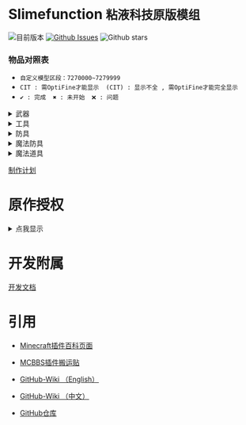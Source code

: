 # Slimefunction   `粘液科技原版模组`

![目前版本](https://img.shields.io/github/v/release/Dubhe-Development-Team/Slimefunction?include_prereleases)
[![Github Issues](https://img.shields.io/github/issues/Dubhe-Development-Team/Slimefunction.svg?style=popout)](https://github.com/Dubhe-Development-Team/Slimefunction/issues)
![Github stars](https://img.shields.io/github/stars/Dubhe-Development-Team/Slimefunction.svg)

### 物品对照表

* `自定义模型区段：7270000~7279999`
* `CIT : 需OptiFine才能显示`　`(CIT) : 显示不全 , 需OptiFine才能完全显示`
* `✔ : 完成`　`✖ : 未开始`　`❌ : 问题`

<details>
<summary>武器</summary>

| CustomModelData | 物品ID(Item's ID) | 物品名称 | Item's Name | 数据/资源包 |
| :----: | ---- | ---- | ---- | ---- |
| 7270001 | grandmas_walking_stick | 奶奶的拐杖 | Grandmas Walking Stick | ✔/✔ |
| 7270002 | grandpas_walking_stick | 爷爷的拐杖 | Grandpas Walking Stick | ✔/✔ |
| 7270003 | sword_of_beheading | 处决之剑 | Sword of Beheading | ✔/✔ |
| 7270004 | blade_of_vampires | 吸血鬼之刀 | Blade of Vampires | ✔/✔ |
| 7270005 | seismic_axe | 地震斧 | Seismic Axe | ✖/✖ |
| 7270006 | soulbound_sword | 灵魂绑定剑 | Soulbound Sword | ✔/✔ |
| 7270007 | soulbound_trident | 灵魂绑定三叉戟 | Soulbound Trident | ✔/✖CIT |
| 7270008 | soulbound_bow | 灵魂绑定弓 | Soulbound Bow | ✔/✔ |
| 7270009 | explosive_bow | 爆裂之弓 | Explosive Bow | ✖/✖ |
| 7270010 | icy_bow | 冰封之弓 | Icy Bow | ❌/✔ |

</details>
<details>
<summary>工具</summary>

| CustomModelData | 物品ID(Item's ID) | 物品名称 | Item's Name | 数据/资源包 |
| :----: | ---- | ---- | ---- | ---- |
| 7270011 |  | 淘金盘 |  | ✖/✖ |
| 7270012 |  | 下界淘金盘 |  | ✖/✖ |
| 7270013 | grappling_hook | 抓钩 | Grappling Hook | ✖/✖ |
| 7270014 |  | 熔炉镐 |  | ✖/✖ |
| 7270015 |  | 伐木斧 |  | ✖/✖ |
| 7270016 |  | 刷怪笼之镐 |  | ✖/✖ |
| 7270017 |  | 赫拉克勒斯之镐 |  | ✖/✖ |
| 7270018 | explosive_pickaxe | 爆炸镐 | Explosive Pickaxe | ✔/✔ |
| 7270019 |  | 爆炸铲 |  | ✖/✖ |
| 7270020 |  | 寻矿镐 |  | ✖/✖ |
| 7270021 |  | 钴镐 |  | ✖/✖ |
| 7270022 |  | 矿脉镐 |  | ✖/✖ |
| 7270023 | soulbound_pickaxe | 灵魂绑定镐 | Soulbound Pickaxe | ✔/✔ |
| 7270024 | soulbound_axe | 灵魂绑定斧 | Soulbound Axe | ✔/✔ |
| 7270025 | soulbound_shovel | 灵魂绑定铲 | Soulbound Shovel | ✔/✔ |
| 7270026 | soulbound_hoe | 灵魂绑定锄 | Soulbound Hoe | ✔/✔ |

</details>
<details>
<summary>防具</summary>

| CustomModelData | 物品ID(Item's ID) | 物品名称 | Item's Name | 数据/资源包 |
| :----: | ---- | ---- | ---- | ---- |
| 7270027 |  | 大马士革钢头盔 |  | ✖/✖ |
| 7270028 |  | 大马士革钢胸甲 |  | ✖/✖ |
| 7270029 |  | 大马士革钢护腿 |  | ✖/✖ |
| 7270030 |  | 大马士革钢靴子 |  | ✖/✖ |
| 7270031 |  | 强化合金头盔 |  | ✖/✖ |
| 7270032 |  | 强化合金胸甲 |  | ✖/✖ |
| 7270033 |  | 强化合金护腿 |  | ✖/✖ |
| 7270034 |  | 强化合金靴子 |  | ✖/✖ |
| 7270035 |  | 仙人掌头盔 |  | ✖/✖ |
| 7270036 |  | 仙人掌胸甲 |  | ✖/✖ |
| 7270037 |  | 仙人掌护腿 |  | ✖/✖ |
| 7270038 |  | 仙人掌靴子 |  | ✖/✖ |
| 7270039 |  | 锁链头盔 |  | ✖/✖ |
| 7270040 |  | 锁链胸甲 |  | ✖/✖ |
| 7270041 |  | 锁链护腿 |  | ✖/✖ |
| 7270042 |  | 锁链靴子 |  | ✖/✖ |
| 7270043 |  | 镀金铁头盔 |  | ✖/✖ |
| 7270044 |  | 镀金铁胸甲 |  | ✖/✖ |
| 7270045 |  | 镀金铁护腿 |  | ✖/✖ |
| 7270046 |  | 镀金铁靴子 |  | ✖/✖ |
| 7270047 |  | 潜水头盔 |  | ✖/✖ |
| 7270048 |  | 潜水胸甲 |  | ✖/✖ |
| 7270049 |  | 潜水护腿 |  | ✖/✖ |
| 7270050 |  | 潜水靴子 |  | ✖/✖ |
| 7270051 |  | 金头盔 |  | ✖/✖ |
| 7270052 |  | 金胸甲 |  | ✖/✖ |
| 7270053 |  | 金护腿 |  | ✖/✖ |
| 7270054 |  | 金靴子 |  | ✖/✖ |

</details>
<details>
<summary>魔法防具</summary>

| CustomModelData | 物品ID(Item's ID) | 物品名称 | Item's Name | 数据/资源包 |
| :----: | ---- | ---- | ---- | ---- |
| 7270055 |  | 末影头盔 |  | ✖/✖ |
| 7270056 |  | 末影胸甲 |  | ✖/✖ |
| 7270057 |  | 末影护腿 |  | ✖/✖ |
| 7270058 |  | 末影靴子 |  | ✖/✖ |
| 7270059 |  | 史莱姆头盔 |  | ✖/✖ |
| 7270060 |  | 史莱姆胸甲 |  | ✖/✖ |
| 7270061 |  | 史莱姆护腿 |  | ✖/✖ |
| 7270062 |  | 史莱姆靴子 |  | ✖/✖ |
| 7270063 |  | 萤石头盔 |  | ✖/✖ |
| 7270064 |  | 萤石胸甲 |  | ✖/✖ |
| 7270065 |  | 萤石护腿 |  | ✖/✖ |
| 7270066 |  | 萤石靴子 |  | ✖/✖ |
| 7270067 |  | 史莱姆头盔 |  | ✖/✖ |
| 7270068 |  | 史莱姆胸甲 |  | ✖/✖ |
| 7270069 |  | 史莱姆护腿 |  | ✖/✖ |
| 7270070 |  | 史莱姆靴子 |  | ✖/✖ |
| 7270071 |  | 农夫的靴子 |  | ✖/✖ |
| 7270072 |  | 践踏者之靴 |  | ✖/✖ |
| 7270073 | soulbound_helmet | 灵魂绑定头盔 | Soulbound Helmet | ✔/✔(CIT) |
| 7270074 | soulbound_chestplate | 灵魂绑定胸甲 | Soulbound Chestplate | ✔/✔(CIT) |
| 7270075 | soulbound_leggings | 灵魂绑定护腿 | Soulbound Leggings | ✔/✔(CIT) |
| 7270076 | soulbound_boots | 灵魂绑定靴子 | Soulbound Boots | ✔/✔(CIT) |

</details>
<details>
<summary>魔法道具</summary>

| CustomModelData | 物品ID(Item's ID) | 物品名称 | Item's Name | 数据/资源包 |
| :----: | ---- | ---- | ---- | ---- |
| 7270077 |  | 末影背包 |  | ✖/✖ |
| 7270078 |  | 魔法末影之眼 |  | ✖/✖ |
| 7270079 |  | 元素法杖 |  | ✖/✖ |
| 7270080 |  | 元素法杖 - 风 |  | ✖/✖ |
| 7270081 |  | 元素法杖 - 水 |  | ✖/✖ |
| 7270082 |  | 元素法杖 - 火 |  | ✖/✖ |
| 7270083 |  | 元素法杖 - 雷 |  | ✖/✖ |
| 7270084 |  | 魔法僵尸药丸 |  | ✖/✖ |
| 7270085 |  | 吸入磁铁 |  | ✖/✖ |
| 7270086 |  | 已修复的刷怪笼 |  | ✖/✖ |
| 7270087 |  | 维度传送卷轴 |  | ✖/✖ |
| 7270088 |  | 知识共享之书 |  | ✖/✖ |
| 7270089 |  | 学识之瓶 |  | ✖/✖ |
| 7270090 |  | 古代祭坛 |  | ✖/✖ |
| 7270091 |  | 地狱骨粉 |  | ✖/✖ |
| 7270092 |  | 鞘翅鳞片 |  | ✖/✖ |
| 7270093 |  | 鞘翅 |  | ✖/✖ |
| 7270094 |  | 鞘翅(经验修补) |  | ✖/✖ |
| 7270095 | soulbound_elytra | 鞘翅(灵魂绑定) | Soulbound Elytra | ✔/✖CIT |
| 7270096 |  | 不死图腾 |  | ✖/✖ |
| 7270097 |  | 彩虹羊毛 |  | ✖/✖ |
| 7270098 |  | 彩虹玻璃 |  | ✖/✖ |
| 7270099 |  | 彩虹玻璃板 |  | ✖/✖ |
| 7270100 |  | 彩虹黏土块 |  | ✖/✖ |
| 7270101 |  | 彩虹混凝土 |  | ✖/✖ |
| 7270102 |  | 彩虹带釉陶瓦 |  | ✖/✖ |
| 7270103 |  | 吸入漏斗 |  | ✖/✖ |

</details>

[制作计划](./doc/制作计划.md "制作计划")

# 原作授权

<details>
<summary>点我显示</summary>

![授权](./授权.jpg)
</details>

# 开发附属
[开发文档](./doc/创建Addons.md "附属开发文档")

# 引用

* [Minecraft插件百科页面](https://mineplugin.org/SlimeFun4 "Minecraft插件百科页面")

* [MCBBS插件搬运贴](https://www.mcbbs.net/forum.php?mod=viewthread&tid=827594 "MCBBS插件搬运贴")

* [GitHub-Wiki （English）](https://github.com/TheBusyBiscuit/Slimefun4/wiki "GitHub-Wiki（English）")

* [GitHub-Wiki （中文）](https://github.com/StarWishsama/Slimefun4/wiki "GitHub-Wiki（中文）")

* [GitHub仓库](https://github.com/StarWishsama/Slimefun4 "GitHub仓库")

